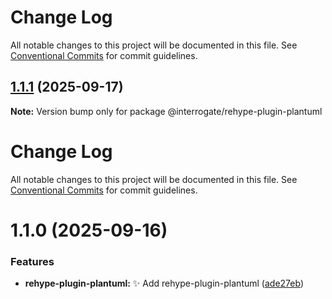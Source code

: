 # Change Log

All notable changes to this project will be documented in this file. See
[Conventional Commits](https://conventionalcommits.org) for commit guidelines.

## [1.1.1](https://github.com/interrogate-io/interrogate/compare/@interrogate/rehype-plugin-plantuml@1.1.0...@interrogate/rehype-plugin-plantuml@1.1.1) (2025-09-17)

**Note:** Version bump only for package @interrogate/rehype-plugin-plantuml

# Change Log

All notable changes to this project will be documented in this file. See
[Conventional Commits](https://conventionalcommits.org) for commit guidelines.

# 1.1.0 (2025-09-16)

### Features

- **rehype-plugin-plantuml:** :sparkles: Add rehype-plugin-plantuml
  ([ade27eb](https://github.com/interrogate-io/interrogate/commit/ade27eb0438050d9c78b9cc4f54d2d2078bf8f0c))
